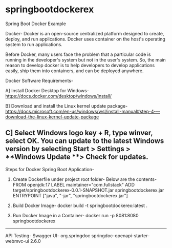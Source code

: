 # springbootdockerex
Spring Boot Docker Example

Docker- Docker is an open-source centralized platform designed to create, deploy, and run applications. 
Docker uses container on the host's operating system to run applications.

Before Docker, many users face the problem that a particular code is running in the developer's system but not in the user's system. 
So, the main reason to develop docker is to help developers to develop applications easily, ship them into containers, and can be deployed anywhere.

Docker Software Requirements-

A] Install Docker Desktop for Windows- 
https://docs.docker.com/desktop/windows/install/

B] Download and install the Linux kernel update package- 
https://docs.microsoft.com/en-us/windows/wsl/install-manual#step-4---download-the-linux-kernel-update-package

C] Select Windows logo key + R, type winver, select OK. 
You can update to the latest Windows version by selecting Start > Settings > **Windows Update **> Check for updates.
---------------------------------------------------------------------------------
Steps for Docker Spring Boot Application-
1. Create Dockerfile under project root folder- Below are the contents-
FROM openjdk:17
LABEL maintainer="com.fullstack"
ADD target/springbootdockerex-0.0.1-SNAPSHOT.jar springbootdockerex.jar
ENTRYPOINT ["java", "-jar", "springbootdockerex.jar"]

2. Build Docker Image-
docker build -t springbootdockerex:latest .

3. Run Docker Image in a Container-
docker run -p 8081:8080 springbootdockerex
---------------------------------------------------------------------------------
API Testing- Swagger UI-
		<dependency>
			<groupId>org.springdoc</groupId>
			<artifactId>springdoc-openapi-starter-webmvc-ui</artifactId>
			<version>2.6.0</version>
		</dependency>
 

